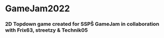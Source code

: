 # GameJam2022

### 2D Topdown game created for SSPŠ GameJam in collaboration with Frix63, streetzy & Technik05

